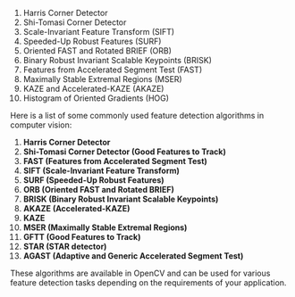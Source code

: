 1. Harris Corner Detector
2. Shi-Tomasi Corner Detector
3. Scale-Invariant Feature Transform (SIFT)
4. Speeded-Up Robust Features (SURF)
5. Oriented FAST and Rotated BRIEF (ORB)
6. Binary Robust Invariant Scalable Keypoints (BRISK)
7. Features from Accelerated Segment Test (FAST)
8. Maximally Stable Extremal Regions (MSER)
9. KAZE and Accelerated-KAZE (AKAZE)
10. Histogram of Oriented Gradients (HOG)

Here is a list of some commonly used feature detection algorithms in computer vision:

1. **Harris Corner Detector**
2. **Shi-Tomasi Corner Detector (Good Features to Track)**
3. **FAST (Features from Accelerated Segment Test)**
4. **SIFT (Scale-Invariant Feature Transform)**
5. **SURF (Speeded-Up Robust Features)**
6. **ORB (Oriented FAST and Rotated BRIEF)**
7. **BRISK (Binary Robust Invariant Scalable Keypoints)**
8. **AKAZE (Accelerated-KAZE)**
9. **KAZE**
10. **MSER (Maximally Stable Extremal Regions)**
11. **GFTT (Good Features to Track)**
12. **STAR (STAR detector)**
13. **AGAST (Adaptive and Generic Accelerated Segment Test)**

These algorithms are available in OpenCV and can be used for various feature detection tasks depending on the requirements of your application.
